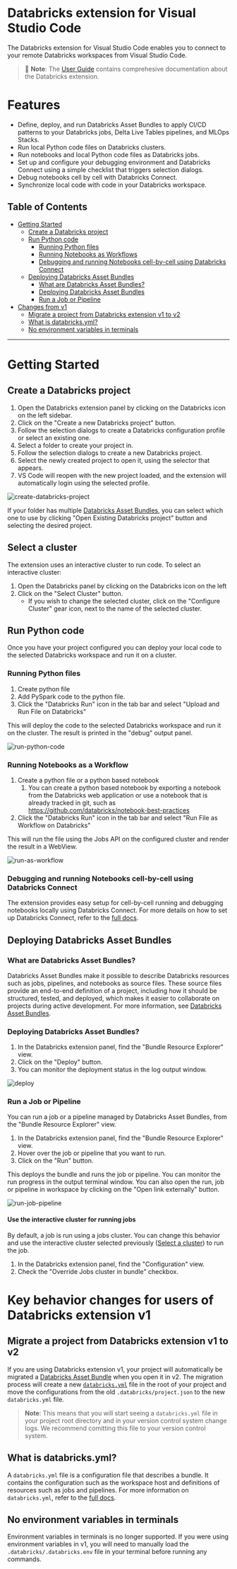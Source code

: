 # Databricks extension for Visual Studio Code

The Databricks extension for Visual Studio Code enables you to connect to your remote Databricks workspaces from Visual Studio Code.

> 📘 **Note**: The [User Guide](https://docs.databricks.com/dev-tools/vscode-ext.html) contains comprehesive documentation about the Databricks extension.

# Features

-   Define, deploy, and run Databricks Asset Bundles to apply CI/CD patterns to your Databricks jobs, Delta Live Tables pipelines, and MLOps Stacks.
-   Run local Python code files on Databricks clusters.
-   Run notebooks and local Python code files as Databricks jobs.
-   Set up and configure your debugging environment and Databricks Connect using a simple checklist that triggers selection dialogs.
-   Debug notebooks cell by cell with Databricks Connect.
-   Synchronize local code with code in your Databricks workspace.

## <a id="toc"></a>Table of Contents

-   [Getting Started](#setup-steps)
    -   [Create a Databricks project](#create-databricks-project)
    -   [Run Python code](#running-code)
        -   [Running Python files](#running-pyspark-code)
        -   [Running Notebooks as Workflows](#running-code-as-workflows)
        -   [Debugging and running Notebooks cell-by-cell using Databricks Connect](#running-notebook)
    -   [Deploying Databricks Asset Bundles](#dabs)
        -   [What are Databricks Asset Bundles?](#what-is-dab)
        -   [Deploying Databricks Asset Bundles](#deploy-dab)
        -   [Run a Job or Pipeline](#deploy-run-job-pipeline)
-   [Changes from v1](#changes-from-v1)
    -   [Migrate a project from Databricks extension v1 to v2](#migrate-from-v1)
    -   [What is databricks.yml?](#what-is-databricksyml)
    -   [No environment variables in terminals](#no-env-vars)

---

# <a id="setup-steps"></a>Getting Started

## <a id="create-databricks-project"></a>Create a Databricks project

1. Open the Databricks extension panel by clicking on the Databricks icon on the left sidebar.
2. Click on the "Create a new Databricks project" button.
3. Follow the selection dialogs to create a Databricks configuration profile or select an existing one.
4. Select a folder to create your project in.
5. Follow the selection dialogs to create a new Databricks project.
6. Select the newly created project to open it, using the selector that appears.
7. VS Code will reopen with the new project loaded, and the extension will automatically login using the selected profile.

![create-databricks-project](./images/dabs_vsc.gif)

If your folder has multiple [Databricks Asset Bundles](#dabs), you can select which one to use by clicking "Open Existing Databricks project" button and selecting the desired project.

## <a id="select-cluster"></a>Select a cluster

The extension uses an interactive cluster to run code. To select an interactive cluster:

1. Open the Databricks panel by clicking on the Databricks icon on the left
2. Click on the "Select Cluster" button.
    - If you wish to change the selected cluster, click on the "Configure Cluster" gear icon, next to the name of the selected cluster.

## <a id="running-code"></a>Run Python code

Once you have your project configured you can deploy your local code to the selected Databricks workspace and run it on a cluster.

### <a id="running-pyspark-code"></a>Running Python files

1. Create python file
2. Add PySpark code to the python file.
3. Click the "Databricks Run" icon in the tab bar and select "Upload and Run File on Databricks"

This will deploy the code to the selected Databricks workspace and run it on the cluster. The result is printed in the "debug" output panel.

![run-python-code](./images/cmd-exec-run.gif)

### <a id="running-code-as-workflows"></a>Running Notebooks as a Workflow

1. Create a python file or a python based notebook
    1. You can create a python based notebook by exporting a notebook from the Databricks web application or use a notebook that is already tracked in git, such as https://github.com/databricks/notebook-best-practices
2. Click the "Databricks Run" icon in the tab bar and select "Run File as Workflow on Databricks"

This will run the file using the Jobs API on the configured cluster and render the result in a WebView.

![run-as-workflow](./images/run-as-workflow.gif)

### <a id="running-notebook"></a>Debugging and running Notebooks cell-by-cell using Databricks Connect

The extension provides easy setup for cell-by-cell running and debugging notebooks locally using Databricks Connect. For more details on how to set up Databricks Connect, refer to the [full docs](https://docs.databricks.com/en/dev-tools/vscode-ext/notebooks.html).

## <a id="dabs"></a>Deploying Databricks Asset Bundles

### <a id="what-is-dab"></a>What are Databricks Asset Bundles?

Databricks Asset Bundles make it possible to describe Databricks resources such as jobs, pipelines, and notebooks as source files. These source files provide an end-to-end definition of a project, including how it should be structured, tested, and deployed, which makes it easier to collaborate on projects during active development. For more information, see [Databricks Asset Bundles](https://docs.databricks.com/en/dev-tools/bundles/index.html).

### <a id="deploy-dab"></a>Deploying Databricks Asset Bundles?

1. In the Databricks extension panel, find the "Bundle Resource Explorer" view.
2. Click on the "Deploy" button.
3. You can monitor the deployment status in the log output window.

![deploy](./images/deploy.gif)

### <a id="deploy-run-job-pipeline"></a>Run a Job or Pipeline

You can run a job or a pipeline managed by Databricks Asset Bundles, from the "Bundle Resource Explorer" view.

1. In the Databricks extension panel, find the "Bundle Resource Explorer" view.
2. Hover over the job or pipeline that you want to run.
3. Click on the "Run" button.

This deploys the bundle and runs the job or pipeline. You can monitor the run progress in the output terminal window. You can also open the run, job or pipeline in workspace by clicking on the "Open link externally" button.

![run-job-pipeline](./images/deploy-and-run.gif)

#### Use the interactive cluster for running jobs

By default, a job is run using a jobs cluster. You can change this behavior and use the interactive cluster selected previously ([Select a cluster](#select-cluster)) to run the job.

1. In the Databricks extension panel, find the "Configuration" view.
2. Check the "Override Jobs cluster in bundle" checkbox.

# <a id="changes-from-v1"></a> Key behavior changes for users of Databricks extension v1

## <a id="migrate-from-v1"></a>Migrate a project from Databricks extension v1 to v2

If you are using Databricks extension v1, your project will automatically be migrated a [Databricks Asset Bundle](#what-is-dab) when you open it in v2. The migration process will create a new [`databricks.yml`](#what-is-databricksyml) file in the root of your project and move the configurations from the old `.databricks/project.json` to the new `databricks.yml` file.

> **Note**: This means that you will start seeing a `databricks.yml` file in your project root directory and in your version control system change logs. We recommend comitting this file to your version control system.

## <a id="what-is-databricksyml"></a>What is databricks.yml?

A `databricks.yml` file is a configuration file that describes a bundle. It contains the configuration such as the workspace host and definitions of resources such as jobs and pipelines. For more information on `databricks.yml`, refer to the [full docs](https://docs.databricks.com/en/dev-tools/bundles/index.html).

## <a id="no-env-vars"></a>No environment variables in terminals

Environment variables in terminals is no longer supported. If you were using environment variables in v1, you will need to manually load the `.databricks/.databricks.env` file in your terminal before running any commands.
